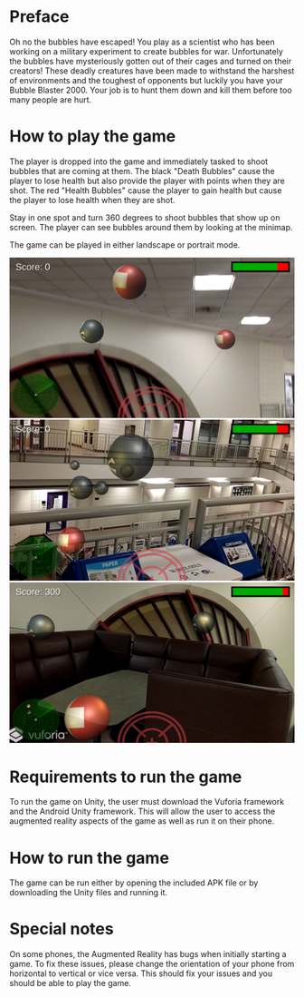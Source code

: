 # Preface
Oh no the bubbles have escaped! You play as a scientist who has been working on a military experiment to create bubbles for war. Unfortunately the bubbles have mysteriously gotten out of their cages and turned on their creators! These deadly creatures have been made to withstand the harshest of environments and the toughest of opponents but luckily you have your Bubble Blaster 2000. Your job is to hunt them down and kill them before too many people are hurt.


# How to play the game

The player is dropped into the game and immediately tasked to shoot bubbles that are coming at them. The black "Death Bubbles" cause the player to lose health but also provide the player with points when they are shot. The red "Health Bubbles" cause the player to gain health but cause the player to lose health when they are shot. 

Stay in one spot and turn 360 degrees to shoot bubbles that show up on screen. The player can see bubbles around them by looking at the minimap.

The game can be played in either landscape or portrait mode.


![Alt text](/Images/1.png?raw=true "Screenshot 1")
![Alt text](/Images/2.png?raw=true "Screenshot 2")
![Alt text](/Images/3.png?raw=true "Screenshot 3")

# Requirements to run the game

To run the game on Unity, the user must download the Vuforia framework and the Android Unity framework. This will allow the user to access the augmented reality aspects of the game as well as run it on their phone. 



# How to run the game 

The game can be run either by opening the included APK file or by downloading the Unity files and running it. 


# Special notes

On some phones, the Augmented Reality has bugs when initially starting a game. To fix these issues, please change the orientation of your phone from horizontal to vertical or vice versa. This should fix your issues and you should be able to play the game.




